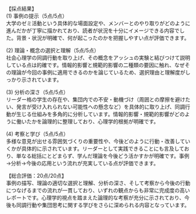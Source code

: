 【採点結果】  
(1) 事例の提示（5点/5点）  
大学のゼミ活動という具体的な場面設定や、メンバーとのやり取りがどのように進んだかが丁寧に描かれており、読者が状況を十分にイメージできる内容でした。背景・状況が明確で、何が起こったのかを把握しやすい点が評価できます。  

(2) 理論・概念の選択と理解（5点/5点）  
社会心理学の同調行動を取り上げ、その概念をアッシュの実験と結びつけて説明している点は的確です。情報的影響と規範的影響の二種類の要因に触れ、なぜその理論が今回の事例に適用できるのかを論じているため、選択理由と理解度がしっかり示されています。  

(3) 分析の深さ（5点/5点）  
リーダー格の学生の存在や、集団内での不安・動機づけ（周囲との摩擦を避けたい、発言が受け入れられない可能性への懸念など）を具体的に取り上げ、同調行動が生じる仕組みを多角的に分析しています。情報的影響・規範的影響がどのように働いたかを論理的に整理しており、心理学的根拠が明確です。  

(4) 考察と学び（5点/5点）  
多様な意見が出せる雰囲気づくりの重要性や、今後どのように行動・改善していくかが具体的に示されています。リーダーとして実践できることにも言及しており、単なる総括にとどまらず、学んだ理論を今後どう活かすかが明確です。事例→分析→今後の応用という流れが充実している点が評価できます。  

【総合評価：20点/20点】  
事例の描写、理論の適切な選択と理解、分析の深さ、そして考察から今後の行動につなげるまでの流れが一貫しており、いずれの観点からも非常に完成度の高いレポートです。心理学的視点を踏まえた論理的な考察が充分に示されており、今後も同調行動や集団思考に関する学びをさらに深められる内容となっています。